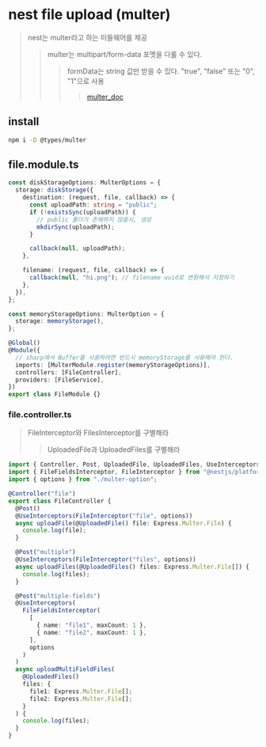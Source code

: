 # nest file upload (multer)

> nest는 multer라고 하는 미들웨어를 제공
>
> > multer는 multipart/form-data 포멧을 다룰 수 있다.
> >
> > > formData는 string 값만 받을 수 있다. "true", "false" 또는 "0", "1"으로 사용
> > >
> > > > [multer_doc](https://github.com/expressjs/multer/blob/master/doc/README-ko.md)

## install

```sh
npm i -D @types/multer
```

## file.module.ts

```ts
const diskStorageOptions: MulterOptions = {
  storage: diskStorage({
    destination: (request, file, callback) => {
      const uploadPath: string = "public";
      if (!existsSync(uploadPath)) {
        // public 폴더가 존재하지 않을시, 생성
        mkdirSync(uploadPath);
      }

      callback(null, uploadPath);
    },

    filename: (request, file, callback) => {
      callback(null, "hi.png"); // filename uuid로 변환해서 지정하기
    },
  }),
};

const memoryStorageOptions: MulterOption = {
  storage: memoryStorage(),
};

@Global()
@Module({
  // sharp에서 Buffer를 사용하려면 반드시 memoryStorage를 사용해야 한다.
  imports: [MulterModule.register(memoryStorageOptions)],
  controllers: [FileController],
  providers: [FileService],
})
export class FileModule {}
```

### file.controller.ts

> FileInterceptor와 FilesInterceptor를 구별해라
>
> > UploadedFile과 UploadedFiles를 구별해라

```ts
import { Controller, Post, UploadedFile, UploadedFiles, UseInterceptors } from "@nestjs/common";
import { FileFieldsInterceptor, FileInterceptor } from "@nestjs/platform-express";
import { options } from "./multer-option";

@Controller("file")
export class FileController {
  @Post()
  @UseInterceptors(FileInterceptor("file", options))
  async uploadFile(@UploadedFile() file: Express.Multer.File) {
    console.log(file);
  }

  @Post("multiple")
  @UseInterceptors(FileInterceptor("files", options))
  async uploadFiles(@UploadedFiles() files: Express.Multer.File[]) {
    console.log(files);
  }

  @Post("multiple-fields")
  @UseInterceptors(
    FileFieldsInterceptor(
      [
        { name: "file1", maxCount: 1 },
        { name: "file2", maxCount: 1 },
      ],
      options
    )
  )
  async uploadMultiFieldFiles(
    @UploadedFiles()
    files: {
      file1: Express.Multer.File[];
      file2: Express.Multer.File[];
    }
  ) {
    console.log(files);
  }
}
```
